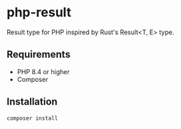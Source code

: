 # php-result

Result type for PHP inspired by Rust's Result<T, E> type.

## Requirements

- PHP 8.4 or higher
- Composer

## Installation

```bash
composer install
```
